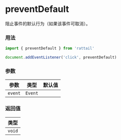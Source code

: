 # preventDefault

阻止事件的默认行为（如果该事件可取消）。

### 用法

```ts
import { preventDefault } from 'rattail'

document.addEventListener('click', preventDefault)
```

### 参数

| 参数    | 类型    | 默认值 |
| ------- | ------- | ------ |
| `event` | `Event` |        |

### 返回值

| 类型   |
| ------ |
| `void` |
